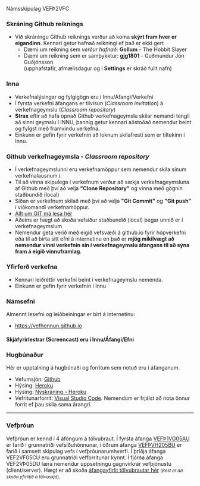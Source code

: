  Námsskipulag VEFÞ2VFC

### Skráning Github reiknings

* Við skráningu Github reiknings verður að koma **skýrt fram hver er eigandinn**. Kennari getur hafnað reikningi ef það er ekki gert
  * Dæmi um reikning sem _verður hafnað_: **Gollum** - The Hobbit Slayer
  * Dæmi um reikning sem er samþykktur: **gjg1801** - Guðmundur Jón Guðjónsson <br> (upphafstafir, afmælisdagur og í **Settings** er skráð fullt nafn) 

### Inna 

* Verkefnalýsingar og fylgigögn eru í Innu/Áfangi/Verkefni
* Í fyrsta verkefni áfangans er tilvísun (_Classroom invitation_) á verkefnageymslu (_Classroom repository_)
* **Strax** eftir að hafa opnað Github verkefnageymslu skilar nemandi tengli að sinni geymslu  í INNU, þannig  getur kennari aðstoðað nemendur beint og fylgst með framvindu verkefna. 
* Einkunn er gefin fyrir verkefnin að loknum skilafresti sem er tiltekinn í Innu.

### Github verkefnageymsla - _Classroom repository_

* Í verkefnageymslunni eru verkefnamöppur sem nemendur skila sínum verkefnalausnum í. 
* Til að vinna skipulega í verkefnum verður að sækja verkefnageymsluna af Github með því að velja **"Clone Repository"** og vinna með gögnin staðbundið (local)
* Síðan er verkefnum skilað með því að velja **"Git Commit"** og **"Git push"**  í viðkomandi verkefnamöppur.
* [Allt um GIT má lesa hér](https://vefhonnun.github.io/verkstjorn/index.html)
* Aðeins er hægt að skoða vefsíður staðbundið (local) þegar unnið er í verkefnageymslum
* Nemendur geta verið með eigið vefsvæði á github.io fyrir hópverkefni eða til að birta sitt efni á internetinu en það er **mjög mikilvægt að nemendur vinni verkefnin sín í verkefnageymslu áfangans til að sýna fram á eigið vinnuframlag**. 

### Yfirferð verkefna

* Kennari leiðréttir verkefni beint í verkefnageymslu nemenda. 
* Einkunn er gefin fyrir verkefnin í Innu <br>

### Námsefni

Almennt lesefni og leiðbeiningar er birt á internetinu: 

* https://vefhonnun.github.io 

#### Skjáfyrirlestrar (Screencast) eru í Innu/Áfangi/Efni

### Hugbúnaður

Hér er upptalning á hugbúnaði og forritum sem notuð eru í áfanganum. 
* Vefumsjón: [Github](https://github.com)
* Hýsing: [Heroku](https://https://heroku.com/)
* Hýsing: [Nýskráning - Heroku](https://https://signup.heroku.com/)
* Vefritunarforrit: [Visual Studio Code](https://code.visualstudio.com/). Nemendum er frjálst að nota önnur forrit ef þau skila sama árangri.

<hr>

### Vefþróun

Vefþróun er kennd í 4 áföngum á tölvubraut. Í fyrsta áfanga [VEFÞ1VG05AU](https://vefgrunnur.github.io/) er farið í grunnatriði vefsíðuhönnunar, í öðrum áfanga [VEFÞVH205BU](https://vefhonnun.github.io/) er farið í samsett skipulag vefs í vefþróunarumhverfi. Í þriðja áfanga VEF2VF05CU eru grunnatriði vefforritunar kynnt. Í fjórða áfanga VEF2VÞ05DU læra nemendur uppsetningu gagnvirkrar vefþjónustu (client/server).  Hægt er að skoða <a href="https://tskoli.github.io"> áfangayfirlit tölvubrautar hér</a> <small>(_Best er að skoða yfirlitið á tölvuskjá_)</small>.
